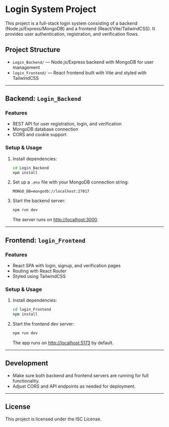 # Login System Project

This project is a full-stack login system consisting of a backend (Node.js/Express/MongoDB) and a frontend (React/Vite/TailwindCSS). It provides user authentication, registration, and verification flows.

## Project Structure

- `Login_Backend/` — Node.js/Express backend with MongoDB for user management
- `login_Frontend/` — React frontend built with Vite and styled with TailwindCSS

---

## Backend: `Login_Backend`

### Features
- REST API for user registration, login, and verification
- MongoDB database connection
- CORS and cookie support

### Setup & Usage
1. Install dependencies:
   ```bash
   cd Login_Backend
   npm install
   ```
2. Set up a `.env` file with your MongoDB connection string:
   ```env
   MONGO_DB=mongodb://localhost:27017
   ```
3. Start the backend server:
   ```bash
   npm run dev
   ```
   The server runs on [http://localhost:3000](http://localhost:3000).

---

## Frontend: `login_Frontend`

### Features
- React SPA with login, signup, and verification pages
- Routing with React Router
- Styled using TailwindCSS

### Setup & Usage
1. Install dependencies:
   ```bash
   cd login_Frontend
   npm install
   ```
2. Start the frontend dev server:
   ```bash
   npm run dev
   ```
   The app runs on [http://localhost:5173](http://localhost:5173) by default.

---

## Development
- Make sure both backend and frontend servers are running for full functionality.
- Adjust CORS and API endpoints as needed for deployment.

---

## License
This project is licensed under the ISC License.
